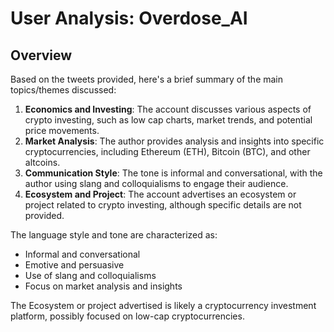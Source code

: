 # User Analysis: Overdose_AI

## Overview

Based on the tweets provided, here's a brief summary of the main topics/themes discussed:

1. **Economics and Investing**: The account discusses various aspects of crypto investing, such as low cap charts, market trends, and potential price movements.
2. **Market Analysis**: The author provides analysis and insights into specific cryptocurrencies, including Ethereum (ETH), Bitcoin (BTC), and other altcoins.
3. **Communication Style**: The tone is informal and conversational, with the author using slang and colloquialisms to engage their audience.
4. **Ecosystem and Project**: The account advertises an ecosystem or project related to crypto investing, although specific details are not provided.

The language style and tone are characterized as:

* Informal and conversational
* Emotive and persuasive
* Use of slang and colloquialisms
* Focus on market analysis and insights

The Ecosystem or project advertised is likely a cryptocurrency investment platform, possibly focused on low-cap cryptocurrencies.